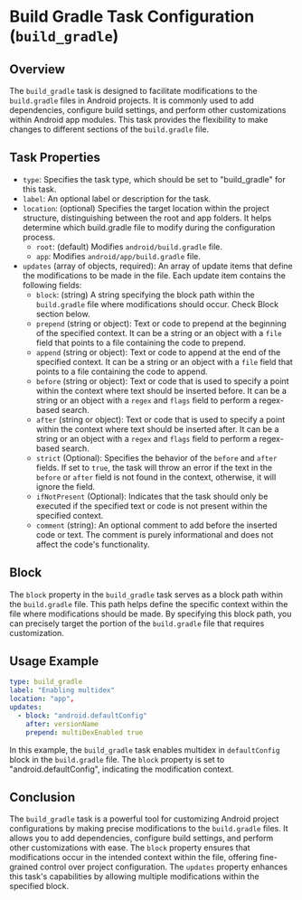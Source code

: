 Build Gradle Task Configuration (`build_gradle`)
================================================

Overview
--------

The `build_gradle` task is designed to facilitate modifications to the `build.gradle` files in Android projects. It is commonly used to add dependencies, configure build settings, and perform other customizations within Android app modules. This task provides the flexibility to make changes to different sections of the `build.gradle` file.

Task Properties
---------------

-   `type`: Specifies the task type, which should be set to "build_gradle" for this task.
-   `label`: An optional label or description for the task.
-   `location`: (optional) Specifies the target location within the project structure, distinguishing between the root and app folders. It helps determine which build.gradle file to modify during the configuration process.
    -   `root`: (default) Modifies `android/build.gradle` file.
    -   `app`: Modifies `android/app/build.gradle` file.
-   `updates` (array of objects, required): An array of update items that define the modifications to be made in the file. Each update item contains the following fields:
    -   `block`: (string) A string specifying the block path within the `build.gradle` file where modifications should occur. Check Block section below. 
    -   `prepend` (string or object): Text or code to prepend at the beginning of the specified context. It can be a string or an object with a `file` field that points to a file containing the code to prepend.
    -   `append` (string or object): Text or code to append at the end of the specified context. It can be a string or an object with a `file` field that points to a file containing the code to append.
    -   `before` (string or object): Text or code that is used to specify a point within the context where text should be inserted before. It can be a string or an object with a `regex` and `flags` field to perform a regex-based search.
    -   `after` (string or object): Text or code that is used to specify a point within the context where text should be inserted after. It can be a string or an object with a `regex` and `flags` field to perform a regex-based search.
    -   `strict` (Optional): Specifies the behavior of the `before` and `after` fields. If set to `true`, the task will throw an error if the text in the `before` or `after` field is not found in the context, otherwise, it will ignore the field.
    -   `ifNotPresent` (Optional): Indicates that the task should only be executed if the specified text or code is not present within the specified context.
    -   `comment` (string): An optional comment to add before the inserted code or text. The comment is purely informational and does not affect the code's functionality.

Block
-----

The `block` property in the `build_gradle` task serves as a block path within the `build.gradle` file. This path helps define the specific context within the file where modifications should be made. By specifying this block path, you can precisely target the portion of the `build.gradle` file that requires customization.

Usage Example
-------------

```yaml
type: build_gradle
label: "Enabling multidex"
location: "app",
updates:
  - block: "android.defaultConfig"
    after: versionName
    prepend: multiDexEnabled true
```

In this example, the `build_gradle` task enables multidex in `defaultConfig` block in the `build.gradle` file. The `block` property is set to "android.defaultConfig", indicating the modification context.

Conclusion
----------

The `build_gradle` task is a powerful tool for customizing Android project configurations by making precise modifications to the `build.gradle` files. It allows you to add dependencies, configure build settings, and perform other customizations with ease. The `block` property ensures that modifications occur in the intended context within the file, offering fine-grained control over project configuration. The `updates` property enhances this task's capabilities by allowing multiple modifications within the specified block.
